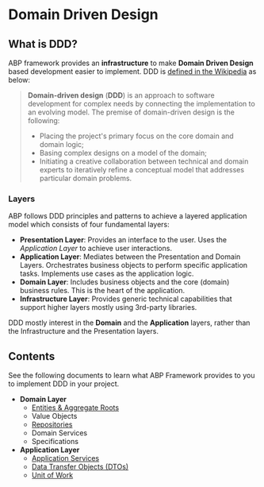 # Domain Driven Design

## What is DDD?

ABP framework provides an **infrastructure** to make **Domain Driven Design** based development easier to implement. DDD is [defined in the Wikipedia](https://en.wikipedia.org/wiki/Domain-driven_design) as below:

> **Domain-driven design** (**DDD**) is an approach to software development for complex needs by connecting the implementation to an evolving model. The premise of domain-driven design is the following:
>
> - Placing the project's primary focus on the core domain and domain logic;
> - Basing complex designs on a model of the domain;
> - Initiating a creative collaboration between technical and domain experts to iteratively refine a conceptual model that addresses particular domain problems.

### Layers

ABP follows DDD principles and patterns to achieve a layered application model which consists of four fundamental layers:

- **Presentation Layer**: Provides an interface to the user. Uses the *Application Layer* to achieve user interactions.
- **Application Layer**: Mediates between the Presentation and Domain Layers. Orchestrates business objects to perform specific application tasks. Implements use cases as the application logic.
- **Domain Layer**: Includes business objects and the core (domain) business rules. This is the heart of the application.
- **Infrastructure Layer**: Provides generic technical capabilities that support higher layers mostly using 3rd-party libraries.

DDD mostly interest in the **Domain** and the **Application** layers, rather than the Infrastructure and the Presentation layers.

## Contents

See the following documents to learn what ABP Framework provides to you to implement DDD in your project.

* **Domain Layer**
  * [Entities & Aggregate Roots](Entities.md)
  * Value Objects
  * [Repositories](Repositories.md)
  * Domain Services
  * Specifications
* **Application Layer**
  * [Application Services](Application-Services.md)
  * [Data Transfer Objects (DTOs)](Data-Transfer-Objects.md)
  * [Unit of Work](Unit-Of-Work.md)